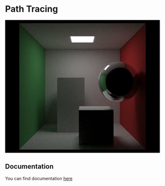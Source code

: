 # Path Tracing

![4k resolution](illustrations/lowres.png)

## Documentation
You can find documentation [here](https://ivan0sokin.github.io/path-tracing-cpp/)